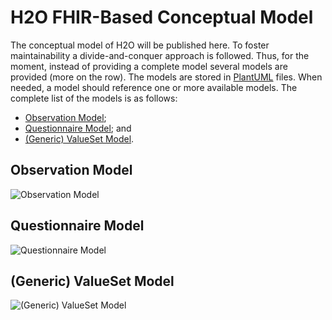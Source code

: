 # H2O FHIR-Based Conceptual Model

The conceptual model of H2O will be published here. To foster maintainability a divide-and-conquer approach is followed. Thus, for the moment, instead of providing a complete model several models are provided (more on the row). The models are stored in [PlantUML](https://plantuml.com) files. When needed, a model should reference one or more available models. The complete list of the models is as follows:
- [Observation Model](https://github.com/IMI-H2O/h2o-conceptual-model#observation-model);
- [Questionnaire Model](https://github.com/IMI-H2O/h2o-conceptual-model#questionnaire-model); and
- [(Generic) ValueSet Model](https://github.com/IMI-H2O/h2o-conceptual-model#generic-valueset-model).

## Observation Model
![Observation Model](http://www.plantuml.com/plantuml/proxy?cache=no&src=https://raw.githubusercontent.com/IMI-H2O/h2o-conceptual-model/main/observation.puml)


## Questionnaire Model
![Questionnaire Model](http://www.plantuml.com/plantuml/proxy?cache=no&src=https://raw.githubusercontent.com/IMI-H2O/h2o-conceptual-model/main/questionnaire.puml)


## (Generic) ValueSet Model
![(Generic) ValueSet Model](http://www.plantuml.com/plantuml/proxy?cache=no&src=https://raw.githubusercontent.com/IMI-H2O/h2o-conceptual-model/main/value_set.puml)

